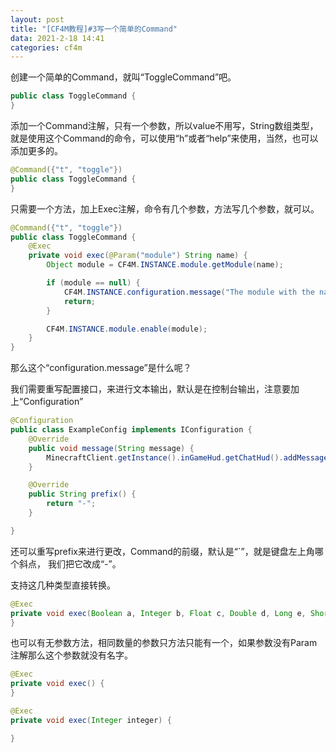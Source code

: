 ```yaml
---
layout: post
title: "[CF4M教程]#3写一个简单的Command"
data: 2021-2-18 14:41
categories: cf4m
---
```


创建一个简单的Command，就叫“ToggleCommand”吧。

```java
public class ToggleCommand {
}
```

添加一个Command注解，只有一个参数，所以value不用写，String数组类型，就是使用这个Command的命令，可以使用“h”或者“help”来使用，当然，也可以添加更多的。

```java
@Command({"t", "toggle"})
public class ToggleCommand {
}
```

只需要一个方法，加上Exec注解，命令有几个参数，方法写几个参数，就可以。

```java
@Command({"t", "toggle"})
public class ToggleCommand {
    @Exec
    private void exec(@Param("module") String name) {
        Object module = CF4M.INSTANCE.module.getModule(name);

        if (module == null) {
            CF4M.INSTANCE.configuration.message("The module with the name " + name + " does not exist.");
            return;
        }

        CF4M.INSTANCE.module.enable(module);
    }
}
```

那么这个“configuration.message”是什么呢？

我们需要重写配置接口，来进行文本输出，默认是在控制台输出，注意要加上“Configuration” 

```java
@Configuration
public class ExampleConfig implements IConfiguration {
    @Override
    public void message(String message) {
        MinecraftClient.getInstance().inGameHud.getChatHud().addMessage(new LiteralText(message));
    }

    @Override
    public String prefix() {
        return "-";
    }

}
```

还可以重写prefix来进行更改，Command的前缀，默认是“`”，就是键盘左上角哪个斜点，
我们把它改成“-”。

支持这几种类型直接转换。

```java
@Exec
private void exec(Boolean a, Integer b, Float c, Double d, Long e, Short f, Byte g) {
}
```

也可以有无参数方法，相同数量的参数只方法只能有一个，如果参数没有Param注解那么这个参数就没有名字。

```java
@Exec
private void exec() {
}

@Exec
private void exec(Integer integer) {

}
```